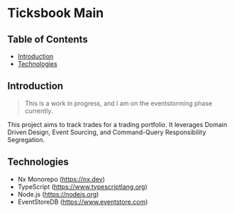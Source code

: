 # Ticksbook Main

## Table of Contents
* [Introduction](#introduction)
* [Technologies](#technologies)

## Introduction
> This is a work in progress, and I am on the eventstorming phase currently.

This project aims to track trades for a trading portfolio. It leverages Domain Driven Design, Event Sourcing, and Command-Query Responsibility Segregation.

## Technologies
- Nx Monorepo (https://nx.dev)
- TypeScript (https://www.typescriptlang.org)
- Node.js (https://nodejs.org)
- EventStoreDB (https://www.eventstore.com)
